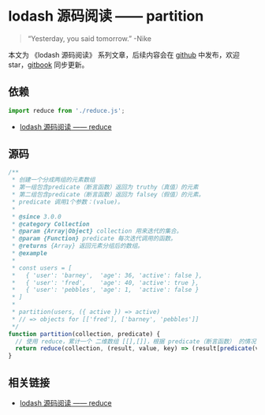 # lodash 源码阅读 —— partition

> “Yesterday, you said tomorrow.” -Nike

本文为 《lodash 源码阅读》 系列文章，后续内容会在 [github](https://github.com/gu-xionghong/lodash-analysis) 中发布，欢迎 star，[gitbook](https://gu-xionghong.gitbook.io/lodash-analysis/) 同步更新。

## 依赖

```js
import reduce from './reduce.js';
```

- [lodash 源码阅读 —— reduce](../Collection/reduce.md)

## 源码

```js
/**
 * 创建一个分成两组的元素数组
 * 第一组包含predicate（断言函数）返回为 truthy（真值）的元素
 * 第二组包含predicate（断言函数）返回为 falsey（假值）的元素。
 * predicate 调用1个参数：(value)。
 *
 * @since 3.0.0
 * @category Collection
 * @param {Array|Object} collection 用来迭代的集合。
 * @param {Function} predicate 每次迭代调用的函数。
 * @returns {Array} 返回元素分组后的数组。
 * @example
 *
 * const users = [
 *   { 'user': 'barney',  'age': 36, 'active': false },
 *   { 'user': 'fred',    'age': 40, 'active': true },
 *   { 'user': 'pebbles', 'age': 1,  'active': false }
 * ]
 *
 * partition(users, ({ active }) => active)
 * // => objects for [['fred'], ['barney', 'pebbles']]
 */
function partition(collection, predicate) {
  // 使用 reduce，累计一个 二维数组 [[],[]]，根据 predicate（断言函数） 的情况归类集合内value
  return reduce(collection, (result, value, key) => (result[predicate(value) ? 0 : 1].push(value), result), [[], []]);
}
```

## 相关链接

- [lodash 源码阅读 —— reduce](../Collection/reduce.md)
